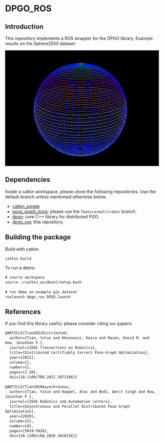 # DPGO_ROS

## Introduction
This repository implements a ROS wrapper for the DPGO library. Example results on the Sphere2500 dataset: 

<img src="data/sphere_screenshot.png" width="700">

## Dependencies
Inside a catkin workspace, please clone the following repositories. Use the default branch unless mentioned otherwise below.
* [catkin_simple](https://github.com/catkin/catkin_simple)
* [pose_graph_tools](https://github.com/MIT-SPARK/pose_graph_tools/tree/feature/multirobot): please use the `feature/multirobot` branch.
* [dpgo](https://github.com/mit-acl/dpgo): core C++ library for distributed PGO. 
* [dpgo_ros](https://github.com/mit-acl/dpgo_ros): this repository.

## Building the package

Build with catkin:
```
catkin build
```

To run a demo:
```
# source workspace
source ~/catkin_ws/devel/setup.bash

# run demo on example g2o dataset
roslaunch dpgo_ros DPGO.launch
```

## References

If you find this library useful, please consider citing our papers:
```
@ARTICLE{Tian2021Distributed,
  author={Tian, Yulun and Khosoussi, Kasra and Rosen, David M. and How, Jonathan P.},
  journal={IEEE Transactions on Robotics}, 
  title={Distributed Certifiably Correct Pose-Graph Optimization}, 
  year={2021},
  volume={},
  number={},
  pages={1-20},
  doi={10.1109/TRO.2021.3072346}}

@ARTICLE{Tian2020Asynchronous,
  author={Tian, Yulun and Koppel, Alec and Bedi, Amrit Singh and How, Jonathan P.},
  journal={IEEE Robotics and Automation Letters}, 
  title={Asynchronous and Parallel Distributed Pose Graph Optimization}, 
  year={2020},
  volume={5},
  number={4},
  pages={5819-5826},
  doi={10.1109/LRA.2020.3010216}}
```

